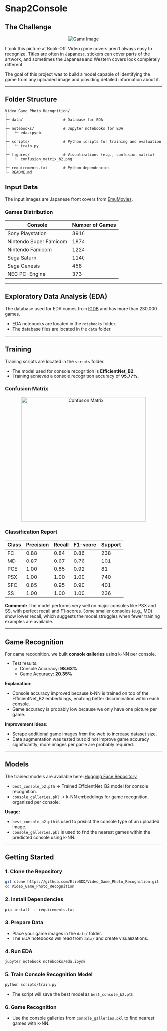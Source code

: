 # Snap2Console

## The Challenge

<p align="center">
  <img src="https://github.com/ElieSDK/Video_Game_Photo_Recognition/blob/main/figures/game.png" alt="Game Image" />
</p>


I took this picture at Book-Off. Video game covers aren’t always easy to recognize. Titles are often in Japanese, stickers can cover parts of the artwork, and sometimes the Japanese and Western covers look completely different.

The goal of this project was to build a model capable of identifying the game from any uploaded image and providing detailed information about it.

---

## Folder Structure

```
Video_Game_Photo_Recognition/
│
├─ data/                  # Database for EDA
│
├─ notebooks/             # Jupyter notebooks for EDA
│   └─ eda.ipynb
│
├─ scripts/               # Python scripts for training and evaluation
│   └─ train.py
│
├─ figures/               # Visualizations (e.g., confusion matrix)
│   └─ confusion_matrix_b2.png
│
├─ requirements.txt       # Python dependencies
└─ README.md

```

## Input Data

The input images are Japanese front covers from [EmuMovies](https://emumovies.com/).

### Games Distribution

| Console | Number of Games |
|---------|----------------|
| Sony Playstation | 3910 |
| Nintendo Super Famicom | 1874 |
| Nintendo Famicom | 1224 |
| Sega Saturn | 1140 |
| Sega Genesis | 458 |
| NEC PC-Engine | 373 |

---

## Exploratory Data Analysis (EDA)

The database used for EDA comes from [IGDB](https://www.igdb.com/) and has more than 230,000 games.

- EDA notebooks are located in the `notebooks` folder.
- The database files are located in the `data` folder.

---

## Training

Training scripts are located in the `scripts` folder.

- The model used for console recognition is **EfficientNet_B2**.
- Training achieved a console recognition accuracy of **95.77%**.

### Confusion Matrix

<p align="center">
  <img src="https://github.com/ElieSDK/Video_Game_Photo_Recognition/blob/main/figures/confusion_matrix_b2.png" alt="Confusion Matrix" width="400"/>
</p>



### Classification Report

| Class | Precision | Recall | F1-score | Support |
|-------|-----------|--------|----------|---------|
| FC    | 0.88      | 0.84   | 0.86     | 238     |
| MD    | 0.87      | 0.67   | 0.76     | 101     |
| PCE   | 1.00      | 0.85   | 0.92     | 81      |
| PSX   | 1.00      | 1.00   | 1.00     | 740     |
| SFC   | 0.85      | 0.95   | 0.90     | 401     |
| SS    | 1.00      | 1.00   | 1.00     | 236     |

**Comment:**
The model performs very well on major consoles like PSX and SS, with perfect recall and F1-scores. Some smaller consoles (e.g., MD) show lower recall, which suggests the model struggles when fewer training examples are available.

---

## Game Recognition

For game recognition, we built **console galleries** using k-NN per console.

- Test results:
  - Console Accuracy: **98.63%**
  - Game Accuracy: **20.35%**

**Explanation:**
- Console accuracy improved because k-NN is trained on top of the EfficientNet_B2 embeddings, enabling better discrimination within each console.
- Game accuracy is probably low because we only have one picture per game.

**Improvement Ideas:**
- Scrape additional game images from the web to increase dataset size.
- Data augmentation was tested but did not improve game accuracy significantly; more images per game are probably required.

---

## Models

The trained models are available here: [Hugging Face Repository](https://huggingface.co/esdk/vg_b2/tree/main)

- `best_console_b2.pth` → Trained EfficientNet_B2 model for console recognition.
- `console_galleries.pkl` → k-NN embeddings for game recognition, organized per console.

**Usage:**
- `best_console_b2.pth` is used to predict the console type of an uploaded image.
- `console_galleries.pkl` is used to find the nearest games within the predicted console using k-NN.

---

## Getting Started

### 1. Clone the Repository

```bash
git clone https://github.com/ElieSDK/Video_Game_Photo_Recognition.git
cd Video_Game_Photo_Recognition
```

### 2. Install Dependencies

```bash
pip install -r requirements.txt
```

### 3. Prepare Data

- Place your game images in the `data/` folder.
- The EDA notebooks will read from `data/` and create visualizations.

### 4. Run EDA

```bash
jupyter notebook notebooks/eda.ipynb
```

### 5. Train Console Recognition Model

```bash
python scripts/train.py
```

- The script will save the best model as `best_console_b2.pth`.

### 6. Game Recognition

- Use the console galleries from `console_galleries.pkl` to find nearest games with k-NN.

